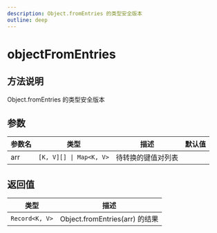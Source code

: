 ```yaml
---
description: Object.fromEntries 的类型安全版本
outline: deep
---
```


# objectFromEntries

## 方法说明

Object.fromEntries 的类型安全版本

## 参数

| 参数名 | 类型 | 描述 | 默认值 |
| --- | --- | --- | --- |
| arr | `[K, V][] \| Map<K, V>` | 待转换的键值对列表 |  |

## 返回值

| 类型 | 描述 |
| --- | --- |
| `Record<K, V>` | Object.fromEntries(arr) 的结果 |
